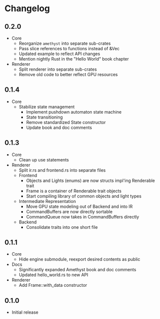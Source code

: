# Changelog

## 0.2.0

* Core
  * Reorganize `amethyst` into separate sub-crates
  * Pass slice references to functions instead of &Vec<T>
  * Updated example to reflect API changes
  * Mention nightly Rust in the "Hello World" book chapter
* Renderer
  * Split renderer into separate sub-crates
  * Remove old code to better reflect GPU resources

## 0.1.4

* Core
  * Stabilize state management
    * Implement pushdown automaton state machine
    * State transitioning
    * Remove standardized State constructor
    * Update book and doc comments

## 0.1.3

* Core
  * Clean up use statements
* Renderer
  * Split ir.rs and frontend.rs into separate files
  * Frontend
    * Objects and Lights (enums) are now structs impl'ing Renderable trait
    * Frame is a container of Renderable trait objects
    * Start compiling library of common objects and light types
  * Intermediate Representation
    * Move GPU state modeling out of Backend and into IR
    * CommandBuffers are now directly sortable
    * CommandQueue now takes in CommandBuffers directly
  * Backend
    * Consolidate traits into one short file

## 0.1.1

* Core
  * Hide engine submodule, reexport desired contents as public
* Docs
  * Significantly expanded Amethyst book and doc comments
  * Updated hello_world.rs to new API
* Renderer
  * Add Frame::with_data constructor

## 0.1.0

* Initial release
